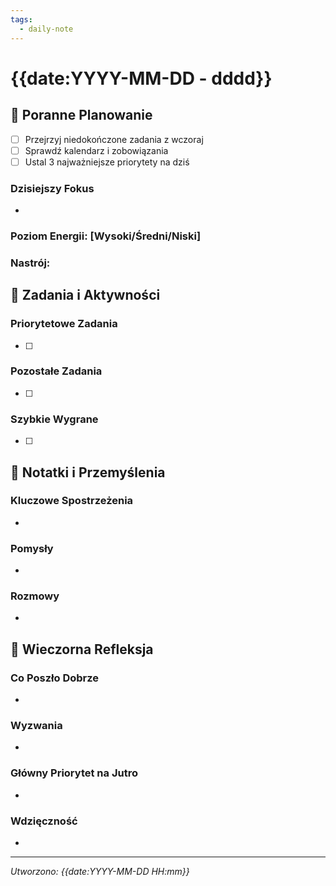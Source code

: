 ```yaml
---
tags:
  - daily-note
---
```

# {{date:YYYY-MM-DD - dddd}}

## 🌅 Poranne Planowanie
- [ ] Przejrzyj niedokończone zadania z wczoraj
- [ ] Sprawdź kalendarz i zobowiązania
- [ ] Ustal 3 najważniejsze priorytety na dziś

### Dzisiejszy Fokus
- 

### Poziom Energii: [Wysoki/Średni/Niski]
### Nastrój: 

## 📝 Zadania i Aktywności

### Priorytetowe Zadania
- [ ] 

### Pozostałe Zadania
- [ ] 

### Szybkie Wygrane
- [ ] 

## 📓 Notatki i Przemyślenia

### Kluczowe Spostrzeżenia
- 

### Pomysły
- 

### Rozmowy
- 

## 🌙 Wieczorna Refleksja

### Co Poszło Dobrze
- 

### Wyzwania
- 

### Główny Priorytet na Jutro
- 

### Wdzięczność
- 

---
*Utworzono: {{date:YYYY-MM-DD HH:mm}}* 
